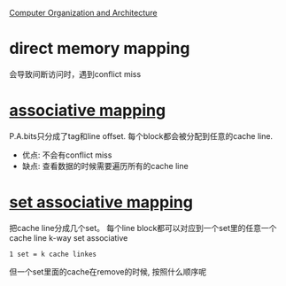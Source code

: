 [Computer Organization and Architecture](https://www.youtube.com/playlist?list=PLBlnK6fEyqRgLLlzdgiTUKULKJPYc0A4q)

# direct memory mapping
会导致间断访问时，遇到conflict miss

# [associative mapping](https://www.youtube.com/watch?v=uwnsMaH-iV0&list=PLBlnK6fEyqRgLLlzdgiTUKULKJPYc0A4q&index=14)
P.A.bits只分成了tag和line offset. 每个block都会被分配到任意的cache line.
* 优点: 不会有conflict miss
* 缺点: 查看数据的时候需要遍历所有的cache line

# [set associative mapping](https://www.youtube.com/watch?v=KhAh6thw_TI&list=PLBlnK6fEyqRgLLlzdgiTUKULKJPYc0A4q&index=17)
把cache line分成几个set。 每个line block都可以对应到一个set里的任意一个cache line
k-way set associative
```
1 set = k cache linkes 
```
但一个set里面的cache在remove的时候, 按照什么顺序呢
